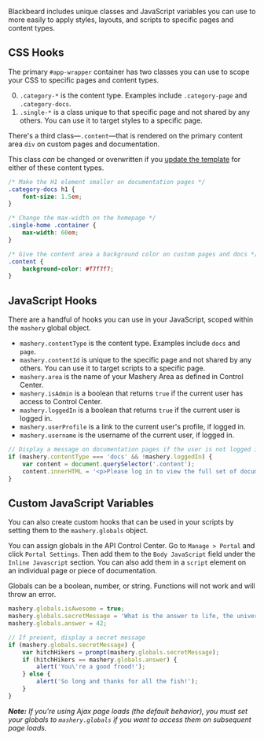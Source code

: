 Blackbeard includes unique classes and JavaScript variables you can use to more easily to apply styles, layouts, and scripts to specific pages and content types.

## CSS Hooks

The primary `#app-wrapper` container has two classes you can use to scope your CSS to specific pages and content types.

0. `.category-*` is the content type. Examples include `.category-page` and `.category-docs`.
0. `.single-*` is a class unique to that specific page and not shared by any others. You can use it to target styles to a specific page.

There's a third class&mdash;`.content`&mdash;that is rendered on the primary content area `div` on custom pages and documentation.

This class *can* be changed or overwritten if you [update the template](/docs/read/your_portal/layout_and_design/Templates) for either of these content types.

```css
/* Make the H1 element smaller on documentation pages */
.category-docs h1 {
	font-size: 1.5em;
}

/* Change the max-width on the homepage */
.single-home .container {
	max-width: 60em;
}

/* Give the content area a background color on custom pages and docs */
.content {
	background-color: #f7f7f7;
}
```

## JavaScript Hooks

There are a handful of hooks you can use in your JavaScript, scoped within the `mashery` global object.

- `mashery.contentType` is the content type. Examples include `docs` and `page`.
- `mashery.contentId` is unique to the specific page and not shared by any others. You can use it to target scripts to a specific page.
- `mashery.area` is the name of your Mashery Area as defined in Control Center.
- `mashery.isAdmin` is a boolean that returns `true` if the current user has access to Control Center.
- `mashery.loggedIn` is a boolean that returns `true` if the current user is logged in.
- `mashery.userProfile` is a link to the current user's profile, if logged in.
- `mashery.username` is the username of the current user, if logged in.

```js
// Display a message on documentation pages if the user is not logged in
if (mashery.contentType === 'docs' && !mashery.loggedIn) {
	var content = document.querySelector('.content');
	content.innerHTML = '<p>Please log in to view the full set of documentation. As a logged out user, you are only seeing a small introductory set of content.</p>' + content.innerHTML;
}
```

## Custom JavaScript Variables

You can also create custom hooks that can be used in your scripts by setting them to the `mashery.globals` object.

You can assign globals in the API Control Center. Go to `Manage > Portal` and click `Portal Settings`. Then add them to the `Body JavaScript` field under the `Inline Javascript` section. You can also add them in a `script` element on an individual page or piece of documentation.

Globals can be a boolean, number, or string. Functions will not work and will throw an error.

```js
mashery.globals.isAwesome = true;
mashery.globals.secretMessage = 'What is the answer to life, the universe, and everything?';
mashery.globals.answer = 42;

// If present, display a secret message
if (mashery.globals.secretMessage) {
	var hitchHikers = prompt(mashery.globals.secretMessage);
	if (hitchHikers == mashery.globals.answer) {
		alert('You\'re a good frood!');
	} else {
		alert('So long and thanks for all the fish!');
	}
}
```

*__Note:__ If you're using Ajax page loads (the default behavior), you must set your globals to `mashery.globals` if you want to access them on subsequent page loads.*